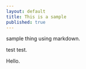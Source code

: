 ```yaml
---
layout: default
title: This is a sample
published: true
---
```


sample thing using markdown.

test test.

Hello.